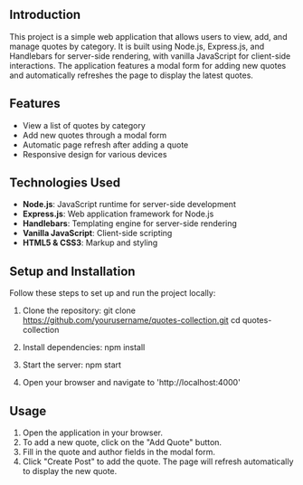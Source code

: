 ## Introduction

This project is a simple web application that allows users to view, add, and manage quotes by category. It is built using Node.js, Express.js, and Handlebars for server-side rendering, with vanilla JavaScript for client-side interactions. The application features a modal form for adding new quotes and automatically refreshes the page to display the latest quotes.

## Features

- View a list of quotes by category
- Add new quotes through a modal form
- Automatic page refresh after adding a quote
- Responsive design for various devices

## Technologies Used

- **Node.js**: JavaScript runtime for server-side development
- **Express.js**: Web application framework for Node.js
- **Handlebars**: Templating engine for server-side rendering
- **Vanilla JavaScript**: Client-side scripting
- **HTML5 & CSS3**: Markup and styling

## Setup and Installation

Follow these steps to set up and run the project locally:

1. Clone the repository:
   git clone https://github.com/yourusername/quotes-collection.git
   cd quotes-collection

2. Install dependencies:
   npm install

3. Start the server:
   npm start

4. Open your browser and navigate to 'http://localhost:4000'

## Usage

1. Open the application in your browser.
2. To add a new quote, click on the "Add Quote" button.
3. Fill in the quote and author fields in the modal form.
4. Click "Create Post" to add the quote. The page will refresh automatically to display the new quote.

